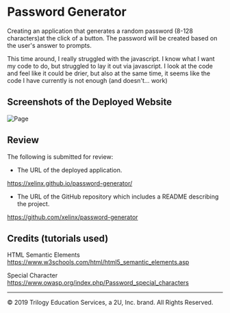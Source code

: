 # Password Generator

Creating an application that generates a random password (8-128 characters)at the click of a button. The password will be created based on the user's answer to prompts.

This time around, I really struggled with the javascript. I know what I want my code to do, but struggled to lay it out via javascript. I look at the code and feel like it could be drier, but also at the same time, it seems like the code I have currently is not enough (and doesn't... work)

## Screenshots of the Deployed Website
![Page](https://user-images.githubusercontent.com/66236313/85996692-6a346e80-b9bd-11ea-945c-c84baa0cd2bc.png)


## Review

The following is submitted for review:

* The URL of the deployed application.

https://xelinx.github.io/password-generator/

* The URL of the GitHub repository which includes a README describing the project.

https://github.com/xelinx/password-generator

## Credits (tutorials used)

HTML Semantic Elements https://www.w3schools.com/html/html5_semantic_elements.asp

Special Character https://www.owasp.org/index.php/Password_special_characters

- - -
© 2019 Trilogy Education Services, a 2U, Inc. brand. All Rights Reserved.
